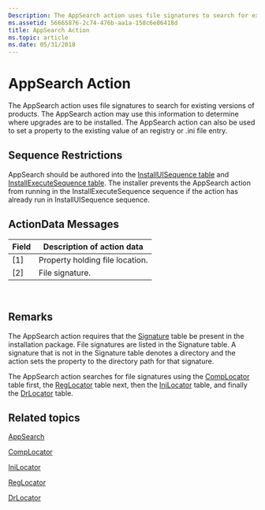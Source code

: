 ```yaml
---
Description: The AppSearch action uses file signatures to search for existing versions of products.
ms.assetid: 56665876-2c74-476b-aa1a-158c6e86418d
title: AppSearch Action
ms.topic: article
ms.date: 05/31/2018
---
```


# AppSearch Action

The AppSearch action uses file signatures to search for existing versions of products. The AppSearch action may use this information to determine where upgrades are to be installed. The AppSearch action can also be used to set a property to the existing value of an registry or .ini file entry.

## Sequence Restrictions

AppSearch should be authored into the [InstallUISequence table](installuisequence-table.md) and [InstallExecuteSequence table](installexecutesequence-table.md). The installer prevents the AppSearch action from running in the InstallExecuteSequence sequence if the action has already run in InstallUISequence sequence.

## ActionData Messages



| Field | Description of action data      |
|-------|---------------------------------|
| \[1\] | Property holding file location. |
| \[2\] | File signature.                 |



 

## Remarks

The AppSearch action requires that the [Signature](signature-table.md) table be present in the installation package. File signatures are listed in the Signature table. A signature that is not in the Signature table denotes a directory and the action sets the property to the directory path for that signature.

The AppSearch action searches for file signatures using the [CompLocator](complocator-table.md) table first, the [RegLocator](reglocator-table.md) table next, then the [IniLocator](inilocator-table.md) table, and finally the [DrLocator](drlocator-table.md) table.

## Related topics

<dl> <dt>

[AppSearch](appsearch-table.md)
</dt> <dt>

[CompLocator](complocator-table.md)
</dt> <dt>

[IniLocator](inilocator-table.md)
</dt> <dt>

[RegLocator](reglocator-table.md)
</dt> <dt>

[DrLocator](drlocator-table.md)
</dt> </dl>

 

 



